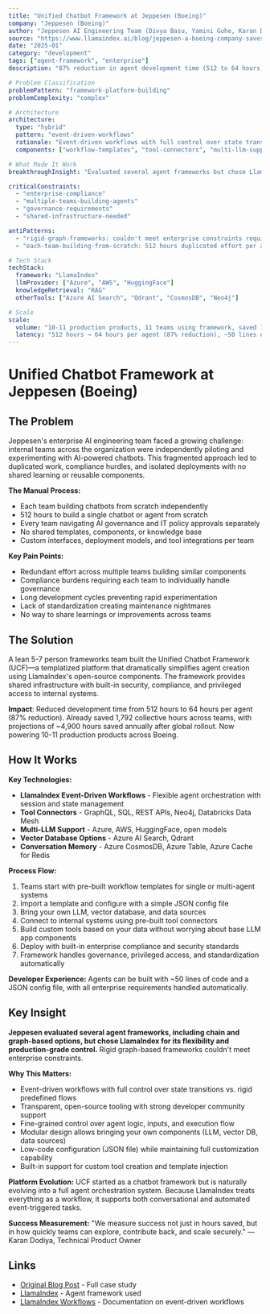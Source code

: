 ```yaml
---
title: "Unified Chatbot Framework at Jeppesen (Boeing)"
company: "Jeppesen (Boeing)"
author: "Jeppesen AI Engineering Team (Divya Basu, Yamini Guhe, Karan Dodiya)"
source: "https://www.llamaindex.ai/blog/jeppesen-a-boeing-company-saves-2-000-engineering-hours-with-unified-chat-framework-built-on"
date: "2025-01"
category: "development"
tags: ["agent-framework", "enterprise"]
description: "87% reduction in agent development time (512 to 64 hours), saving ~2,000 engineering hours"

# Problem Classification
problemPattern: "framework-platform-building"
problemComplexity: "complex"

# Architecture
architecture:
  type: "hybrid"
  pattern: "event-driven-workflows"
  rationale: "Event-driven workflows with full control over state transitions vs rigid predefined flows - flexible enough to meet enterprise constraints that graph-based frameworks couldn't handle"
  components: ["workflow-templates", "tool-connectors", "multi-llm-support", "conversation-memory"]

# What Made It Work
breakthroughInsight: "Evaluated several agent frameworks but chose LlamaIndex for flexibility over rigid graph-based options - event-driven workflows provided production-grade control that enterprise constraints demanded"

criticalConstraints:
  - "enterprise-compliance"
  - "multiple-teams-building-agents"
  - "governance-requirements"
  - "shared-infrastructure-needed"

antiPatterns:
  - "rigid-graph-frameworks: couldn't meet enterprise constraints requiring flexible state control"
  - "each-team-building-from-scratch: 512 hours duplicated effort per agent"

# Tech Stack
techStack:
  framework: "LlamaIndex"
  llmProvider: ["Azure", "AWS", "HuggingFace"]
  knowledgeRetrieval: "RAG"
  otherTools: ["Azure AI Search", "Qdrant", "CosmosDB", "Neo4j"]

# Scale
scale:
  volume: "10-11 production products, 11 teams using framework, saved 1,792 collective hours with projections of ~4,900 hours saved annually post-global rollout"
  latency: "512 hours → 64 hours per agent (87% reduction), ~50 lines of code + JSON config file per agent, built-in enterprise compliance and security"
---
```


# Unified Chatbot Framework at Jeppesen (Boeing)

## The Problem

Jeppesen's enterprise AI engineering team faced a growing challenge: internal teams across the organization were independently piloting and experimenting with AI-powered chatbots. This fragmented approach led to duplicated work, compliance hurdles, and isolated deployments with no shared learning or reusable components.

**The Manual Process:**
- Each team building chatbots from scratch independently
- 512 hours to build a single chatbot or agent from scratch
- Every team navigating AI governance and IT policy approvals separately
- No shared templates, components, or knowledge base
- Custom interfaces, deployment models, and tool integrations per team

**Key Pain Points:**
- Redundant effort across multiple teams building similar components
- Compliance burdens requiring each team to individually handle governance
- Long development cycles preventing rapid experimentation
- Lack of standardization creating maintenance nightmares
- No way to share learnings or improvements across teams

## The Solution

A lean 5-7 person frameworks team built the Unified Chatbot Framework (UCF)—a templatized platform that dramatically simplifies agent creation using LlamaIndex's open-source components. The framework provides shared infrastructure with built-in security, compliance, and privileged access to internal systems.

**Impact**: Reduced development time from 512 hours to 64 hours per agent (87% reduction). Already saved 1,792 collective hours across teams, with projections of ~4,900 hours saved annually after global rollout. Now powering 10-11 production products across Boeing.

## How It Works

**Key Technologies:**
- **LlamaIndex Event-Driven Workflows** - Flexible agent orchestration with session and state management
- **Tool Connectors** - GraphQL, SQL, REST APIs, Neo4j, Databricks Data Mesh
- **Multi-LLM Support** - Azure, AWS, HuggingFace, open models
- **Vector Database Options** - Azure AI Search, Qdrant
- **Conversation Memory** - Azure CosmosDB, Azure Table, Azure Cache for Redis

**Process Flow:**
1. Teams start with pre-built workflow templates for single or multi-agent systems
2. Import a template and configure with a simple JSON config file
3. Bring your own LLM, vector database, and data sources
4. Connect to internal systems using pre-built tool connectors
5. Build custom tools based on your data without worrying about base LLM app components
6. Deploy with built-in enterprise compliance and security standards
7. Framework handles governance, privileged access, and standardization automatically

**Developer Experience:** Agents can be built with ~50 lines of code and a JSON config file, with all enterprise requirements handled automatically.

## Key Insight

**Jeppesen evaluated several agent frameworks, including chain and graph-based options, but chose LlamaIndex for its flexibility and production-grade control.** Rigid graph-based frameworks couldn't meet enterprise constraints.

**Why This Matters:**
- Event-driven workflows with full control over state transitions vs. rigid predefined flows
- Transparent, open-source tooling with strong developer community support
- Fine-grained control over agent logic, inputs, and execution flow
- Modular design allows bringing your own components (LLM, vector DB, data sources)
- Low-code configuration (JSON file) while maintaining full customization capability
- Built-in support for custom tool creation and template injection

**Platform Evolution:** UCF started as a chatbot framework but is naturally evolving into a full agent orchestration system. Because LlamaIndex treats everything as a workflow, it supports both conversational and automated event-triggered tasks.

**Success Measurement:** "We measure success not just in hours saved, but in how quickly teams can explore, contribute back, and scale securely." —Karan Dodiya, Technical Product Owner

## Links

- [Original Blog Post](https://www.llamaindex.ai/blog/jeppesen-a-boeing-company-saves-2-000-engineering-hours-with-unified-chat-framework-built-on) - Full case study
- [LlamaIndex](https://www.llamaindex.ai/) - Agent framework used
- [LlamaIndex Workflows](https://docs.llamaindex.ai/en/stable/understanding/workflows/) - Documentation on event-driven workflows
